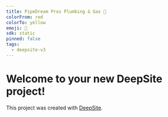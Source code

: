 ```yaml
---
title: PipeDream Pros Plumbing & Gas 🚰
colorFrom: red
colorTo: yellow
emoji: 🐳
sdk: static
pinned: false
tags:
  - deepsite-v3
---
```


# Welcome to your new DeepSite project!
This project was created with [DeepSite](https://deepsite.hf.co).
